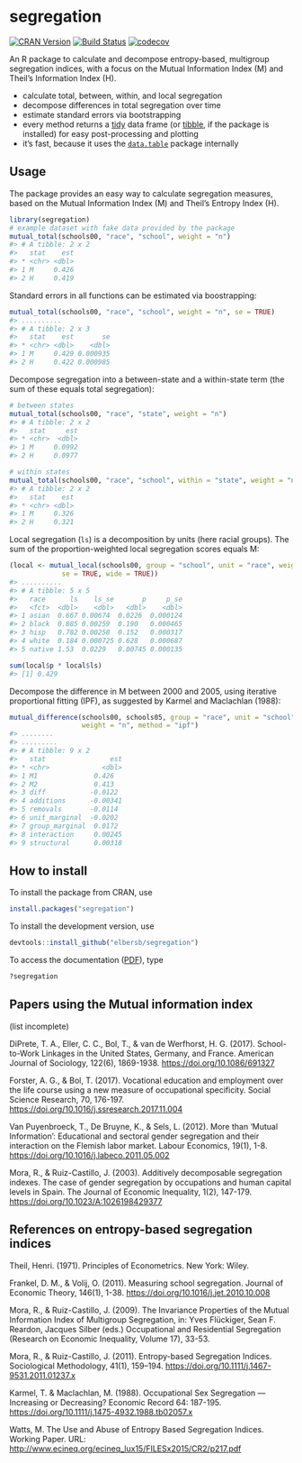 <!-- README.md is generated from README.Rmd. Please edit that file -->

# segregation

[![CRAN
Version](https://www.r-pkg.org/badges/version/segregation)](https://CRAN.R-project.org/package=segregation)
[![Build
Status](https://travis-ci.org/elbersb/segregation.svg?branch=master)](https://travis-ci.org/elbersb/segregation)
[![codecov](https://codecov.io/gh/elbersb/segregation/branch/master/graph/badge.svg)](https://codecov.io/gh/elbersb/segregation)

An R package to calculate and decompose entropy-based, multigroup
segregation indices, with a focus on the Mutual Information Index (M)
and Theil’s Information Index (H).

  - calculate total, between, within, and local segregation
  - decompose differences in total segregation over time
  - estimate standard errors via bootstrapping
  - every method returns a
    [tidy](http://vita.had.co.nz/papers/tidy-data.html) data frame (or
    [tibble](http://tibble.tidyverse.org), if the package is installed)
    for easy post-processing and plotting
  - it’s fast, because it uses the
    [`data.table`](https://github.com/Rdatatable/data.table/wiki)
    package internally

## Usage

The package provides an easy way to calculate segregation measures,
based on the Mutual Information Index (M) and Theil’s Entropy Index (H).

``` r
library(segregation)
# example dataset with fake data provided by the package
mutual_total(schools00, "race", "school", weight = "n")
#> # A tibble: 2 x 2
#>   stat    est
#> * <chr> <dbl>
#> 1 M     0.426
#> 2 H     0.419
```

Standard errors in all functions can be estimated via boostrapping:

``` r
mutual_total(schools00, "race", "school", weight = "n", se = TRUE)
#> ..........
#> # A tibble: 2 x 3
#>   stat    est       se
#> * <chr> <dbl>    <dbl>
#> 1 M     0.429 0.000935
#> 2 H     0.422 0.000985
```

Decompose segregation into a between-state and a within-state term (the
sum of these equals total segregation):

``` r
# between states
mutual_total(schools00, "race", "state", weight = "n")
#> # A tibble: 2 x 2
#>   stat     est
#> * <chr>  <dbl>
#> 1 M     0.0992
#> 2 H     0.0977

# within states
mutual_total(schools00, "race", "school", within = "state", weight = "n")
#> # A tibble: 2 x 2
#>   stat    est
#> * <chr> <dbl>
#> 1 M     0.326
#> 2 H     0.321
```

Local segregation (`ls`) is a decomposition by units (here racial
groups). The sum of the proportion-weighted local segregation scores
equals
M:

``` r
(local <- mutual_local(schools00, group = "school", unit = "race", weight = "n", 
             se = TRUE, wide = TRUE))
#> ..........
#> # A tibble: 5 x 5
#>   race      ls    ls_se       p     p_se
#>   <fct>  <dbl>    <dbl>   <dbl>    <dbl>
#> 1 asian  0.667 0.00674  0.0226  0.000124
#> 2 black  0.885 0.00259  0.190   0.000465
#> 3 hisp   0.782 0.00258  0.152   0.000317
#> 4 white  0.184 0.000725 0.628   0.000687
#> 5 native 1.53  0.0229   0.00745 0.000135

sum(local$p * local$ls)
#> [1] 0.429
```

Decompose the difference in M between 2000 and 2005, using iterative
proportional fitting (IPF), as suggested by Karmel and Maclachlan
(1988):

``` r
mutual_difference(schools00, schools05, group = "race", unit = "school",
                  weight = "n", method = "ipf")
#> ........
#> .........
#> # A tibble: 9 x 2
#>   stat                est
#> * <chr>             <dbl>
#> 1 M1              0.426  
#> 2 M2              0.413  
#> 3 diff           -0.0122 
#> 4 additions      -0.00341
#> 5 removals       -0.0114 
#> 6 unit_marginal  -0.0202 
#> 7 group_marginal  0.0172 
#> 8 interaction     0.00245
#> 9 structural      0.00318
```

## How to install

To install the package from CRAN, use

``` r
install.packages("segregation") 
```

To install the development version, use

``` r
devtools::install_github("elbersb/segregation") 
```

To access the documentation
([PDF](https://cran.r-project.org/web/packages/segregation/segregation.pdf)),
type

``` r
?segregation
```

## Papers using the Mutual information index

(list incomplete)

DiPrete, T. A., Eller, C. C., Bol, T., & van de Werfhorst, H. G. (2017).
School-to-Work Linkages in the United States, Germany, and France.
American Journal of Sociology, 122(6), 1869-1938.
<https://doi.org/10.1086/691327>

Forster, A. G., & Bol, T. (2017). Vocational education and employment
over the life course using a new measure of occupational specificity.
Social Science Research, 70, 176-197.
<https://doi.org/10.1016/j.ssresearch.2017.11.004>

Van Puyenbroeck, T., De Bruyne, K., & Sels, L. (2012). More than ‘Mutual
Information’: Educational and sectoral gender segregation and their
interaction on the Flemish labor market. Labour Economics, 19(1), 1-8.
<https://doi.org/10.1016/j.labeco.2011.05.002>

Mora, R., & Ruiz-Castillo, J. (2003). Additively decomposable
segregation indexes. The case of gender segregation by occupations and
human capital levels in Spain. The Journal of Economic Inequality, 1(2),
147-179. <https://doi.org/10.1023/A:1026198429377>

## References on entropy-based segregation indices

Theil, Henri. (1971). Principles of Econometrics. New York: Wiley.

Frankel, D. M., & Volij, O. (2011). Measuring school segregation.
Journal of Economic Theory, 146(1), 1-38.
<https://doi.org/10.1016/j.jet.2010.10.008>

Mora, R., & Ruiz-Castillo, J. (2009). The Invariance Properties of the
Mutual Information Index of Multigroup Segregation, in: Yves Flückiger,
Sean F. Reardon, Jacques Silber (eds.) Occupational and Residential
Segregation (Research on Economic Inequality, Volume 17), 33-53.

Mora, R., & Ruiz-Castillo, J. (2011). Entropy-based Segregation Indices.
Sociological Methodology, 41(1), 159–194.
<https://doi.org/10.1111/j.1467-9531.2011.01237.x>

Karmel, T. & Maclachlan, M. (1988). Occupational Sex Segregation —
Increasing or Decreasing? Economic Record 64: 187-195.
<https://doi.org/10.1111/j.1475-4932.1988.tb02057.x>

Watts, M. The Use and Abuse of Entropy Based Segregation Indices.
Working Paper. URL:
<http://www.ecineq.org/ecineq_lux15/FILESx2015/CR2/p217.pdf>
